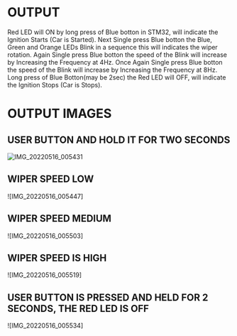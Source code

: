 # OUTPUT

Red LED will ON by long press of Blue botton in STM32, will indicate the Ignition Starts (Car is Started).
Next Single press Blue botton the Blue, Green and Orange LEDs Blink in a sequence this will indicates the wiper rotation.
Again Single press Blue botton the speed of the Blink will increase by Increasing the Frequency at 4Hz.
Once Again Single press Blue botton the speed of the Blink will increase by Increasing the Frequency at 8Hz.
Long press of Blue Botton(may be 2sec) the Red LED will OFF, will indicate the Ignition Stops (Car is Stops).

# OUTPUT IMAGES
## USER BUTTON AND HOLD IT FOR TWO SECONDS
![IMG_20220516_005431](https://user-images.githubusercontent.com/93699185/168442835-1a387d7d-3532-4a7f-a680-57ae16dc3748.JPG)
## WIPER SPEED LOW
![IMG_20220516_005447]
## WIPER SPEED MEDIUM
![IMG_20220516_005503]
## WIPER SPEED IS HIGH
![IMG_20220516_005519]
## USER BUTTON IS PRESSED AND HELD FOR 2 SECONDS, THE RED LED IS OFF
![IMG_20220516_005534]
